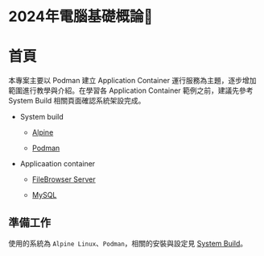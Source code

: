 # 2024年電腦基礎概論📝

# 首頁

本專案主要以 Podman 建立 Application Container 運行服務為主題，逐步增加範圍進行教學與介紹。在學習各 Application Container 範例之前，建議先參考 System Build 相關頁面確認系統架設完成。

- System build

  - [Alpine](https://github.com/CUTe-CCNL/upboardbox/blob/main/System%20Build/Build%20Alpine/README.md)

  - [Podman](https://github.com/CUTe-CCNL/upboardbox/blob/main/System%20Build/Podman/README.md)

- Applicaation container

  - [FileBrowser Server](https://github.com/CUTe-CCNL/upboardbox/blob/main/Application%20Container/File%20Browser%20Server/README.md)

  - [MySQL](https://github.com/CUTe-CCNL/upboardbox/blob/main/Application%20Container/MySQL/README.md)

## 準備工作

使用的系統為 `Alpine Linux`、`Podman`，相關的安裝與設定見 [System Build](https://github.com/CUTe-CCNL/upboardbox/blob/main/System%20Build/README.md)。